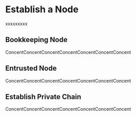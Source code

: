 # Establish a Node
xxxxxxxxx
## Bookkeeping Node
ConcentConcentConcentConcentConcentConcentConcent
## Entrusted Node
ConcentConcentConcentConcentConcentConcentConcent
## Establish Private Chain
ConcentConcentConcentConcentConcentConcentConcent
